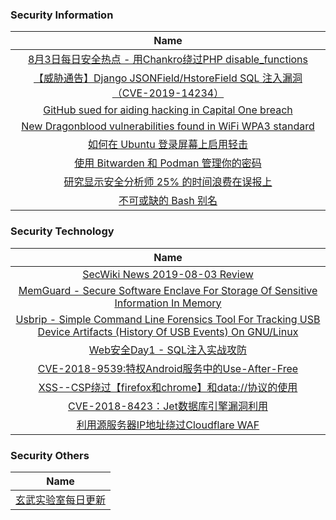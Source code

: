 ### 						        							Security Information
|                             Name                                    |
| :----------------------------------------------------------: |
|[8月3日每日安全热点 - 用Chankro绕过PHP disable_functions](https://www.anquanke.com/post/id/183352)|
|[【威胁通告】Django JSONField/HstoreField SQL 注入漏洞（CVE-2019-14234）](http://blog.nsfocus.net/cve-2019-14234/)|
|[GitHub sued for aiding hacking in Capital One breach](https://www.zdnet.com/article/github-sued-for-aiding-hacking-in-capital-one-breach/#ftag=RSSbaffb68)|
|[New Dragonblood vulnerabilities found in WiFi WPA3 standard](https://www.zdnet.com/article/new-dragonblood-vulnerabilities-found-in-wifi-wpa3-standard/#ftag=RSSbaffb68)|
|[如何在 Ubuntu 登录屏幕上启用轻击](https://linux.cn/article-11182-1.html?utm_source=rss&utm_medium=rss)|
|[使用 Bitwarden 和 Podman 管理你的密码](https://linux.cn/article-11181-1.html?utm_source=rss&utm_medium=rss)|
|[研究显示安全分析师 25% 的时间浪费在误报上](https://linux.cn/article-11180-1.html?utm_source=rss&utm_medium=rss)|
|[不可或缺的 Bash 别名](https://linux.cn/article-11179-1.html?utm_source=rss&utm_medium=rss)|

### 						        							Security  Technology
|                             Name                                    |
| :----------------------------------------------------------: |
|[SecWiki News 2019-08-03 Review](http://www.sec-wiki.com/?2019-08-03)|
|[MemGuard - Secure Software Enclave For Storage Of Sensitive Information In Memory](http://www.kitploit.com/2019/08/memguard-secure-software-enclave-for.html)|
|[Usbrip - Simple Command Line Forensics Tool For Tracking USB Device Artifacts (History Of USB Events) On GNU/Linux](http://www.kitploit.com/2019/08/usbrip-simple-command-line-forensics.html)|
|[Web安全Day1 - SQL注入实战攻防](http://xz.aliyun.com/t/5878)|
|[CVE-2018-9539:特权Android服务中的Use-After-Free](http://xz.aliyun.com/t/5833)|
|[XSS--CSP绕过【firefox和chrome】和data://协议的使用](http://xz.aliyun.com/t/5829)|
|[CVE-2018-8423：Jet数据库引擎漏洞利用](http://xz.aliyun.com/t/5850)|
|[利用源服务器IP地址绕过Cloudflare WAF](http://xz.aliyun.com/t/5859)|

### 						        							Security  Others
|                             Name                                    |
| :----------------------------------------------------------: |
|[玄武实验室每日更新](https://weibo.com/p/1006065582522936/wenzhang?from=page_100606_profile&wvr=6&mod=wenzhangmore)|

